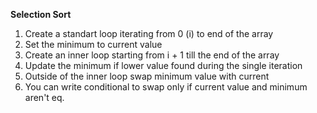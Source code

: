 **Selection Sort**
1. Create a standart loop iterating from 0 (i) to end of the array
2. Set the minimum to current value
3. Create an inner loop starting from i + 1 till the end of the array
4. Update the minimum if lower value found during the single iteration
5. Outside of the inner loop swap minimum value with current
6. You can write conditional to swap only if current value and minimum aren't eq.
